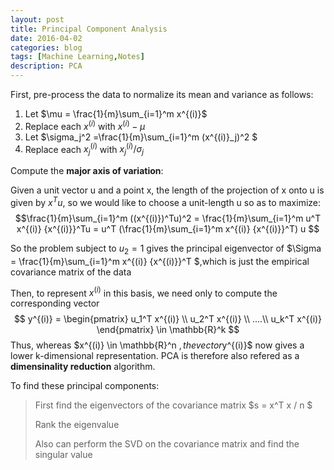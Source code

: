 ```yaml
---
layout: post
title: Principal Component Analysis
date: 2016-04-02
categories: blog
tags: [Machine Learning,Notes]
description: PCA
---
```


First, pre-process the data to normalize its mean and variance as follows:

1. Let $\mu = \frac{1}{m}\sum_{i=1}^m x^{(i)}$
2. Replace each $x^{(i)}$ with $x^{(i)} - \mu$
3. Let $\sigma_j^2 =\frac{1}{m}\sum_{i=1}^m (x^{(i)}_j)^2 $
4. Replace each $x^{(i)}_j$ with $x^{(i)}_j/\sigma_j$


Compute the **major axis of variation**:

Given a unit vector u and a point x, the length of the projection of x onto u is given by $x^Tu$, so we would like to choose a unit-length u so as to maximize:
$$\frac{1}{m}\sum_{i=1}^m ((x^{(i)})^Tu)^2 =  \frac{1}{m}\sum_{i=1}^m u^T x^{(i)} {x^{(i)}}^Tu = u^T (\frac{1}{m}\sum_{i=1}^m  x^{(i)} {x^{(i)}}^T) u  $$

So the problem subject to $u_2 = 1$ gives the principal eigenvector of $\Sigma = \frac{1}{m}\sum_{i=1}^m  x^{(i)} {x^{(i)}}^T $,which is just the empirical covariance matrix of the data

Then, to represent $x^{(i)}$ in this basis, we need only to compute the corresponding vector 
$$
y^{(i)} = \begin{pmatrix}
u_1^T x^{(i)} \\
u_2^T x^{(i)} \\
....\\
u_k^T x^{(i)}
\end{pmatrix} \in \mathbb{R}^k
$$
Thus, whereas $x^{(i)} \in \mathbb{R}^n $, the vector$y^{(i)}$ now gives a lower k-dimensional representation. PCA is therefore also refered as a **dimensinality reduction** algorithm.

To find these principal components:
> First find the eigenvectors of the covariance matrix $s = x^T x / n $ 
>
> Rank the eigenvalue
> 
> Also can perform the SVD on the covariance matrix and find the singular value